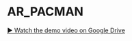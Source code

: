 # AR_PACMAN
 
[▶️ Watch the demo video on Google Drive](https://drive.google.com/drive/folders/1HjRwFMKnOANEEjR_eUY2mgqAgD6Ihxtj)
